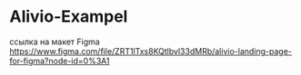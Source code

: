 # Alivio-Exampel
ссылка на макет Figma https://www.figma.com/file/ZRT1lTxs8KQtlbvl33dMRb/alivio-landing-page-for-figma?node-id=0%3A1